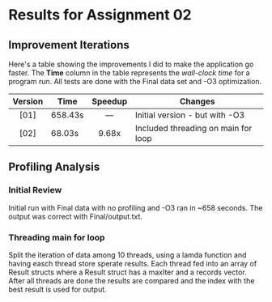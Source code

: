 # Results for Assignment 02

## Improvement Iterations

Here's a table showing the improvements I did to make the application go faster.  The **Time** column in the table represents the _wall-clock time_ for a program run.
All tests are done with the Final data set and -O3 optimization.

| Version | Time | Speedup | Changes |
| :-----: | ---- | :-----: | ------- |
| [01] | 658.43s | &mdash; | Initial version - but with -O3 |
| [02] | 68.03s | 9.68x | Included threading on main for loop |



## Profiling Analysis

### Initial Review

Initial run with Final data with no profiling and -O3 ran in ~658 seconds. The output was correct with Final/output.txt.

### Threading main for loop

Split the iteration of data among 10 threads, using a lamda function and having easch thread store sperate results.
Each thread fed into an array of Result structs where a Result struct has a maxIter and a records vector. 
After all threads are done the results are compared and the index with the best result is used for output.
